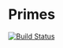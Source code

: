 # Primes

[![Build Status](https://travis-ci.org/simonbyrne/Primes.jl.svg?branch=master)](https://travis-ci.org/simonbyrne/Primes.jl)
